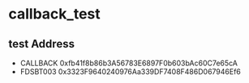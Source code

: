 # callback_test

## test Address 
 - CALLBACK 0xfb41f8b86b3A56783E6897F0b603bAc60C7e65cA
 - FDSBT003 0x3323F9640240976Aa339DF7408F486D067946Ef6
